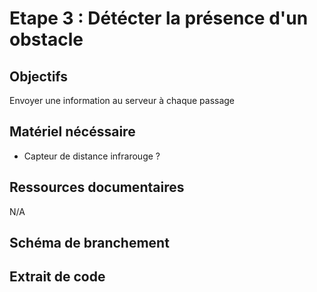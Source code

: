 # Etape 3 : Détécter la présence d'un obstacle

## Objectifs 
Envoyer une information au serveur à chaque passage

## Matériel nécéssaire
- Capteur de distance infrarouge ? 

## Ressources documentaires
N/A

## Schéma de branchement


## Extrait de code 